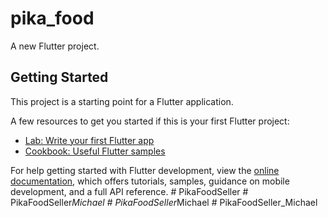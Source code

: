# pika_food

A new Flutter project.

## Getting Started

This project is a starting point for a Flutter application.

A few resources to get you started if this is your first Flutter project:

- [Lab: Write your first Flutter app](https://docs.flutter.dev/get-started/codelab)
- [Cookbook: Useful Flutter samples](https://docs.flutter.dev/cookbook)

For help getting started with Flutter development, view the
[online documentation](https://docs.flutter.dev/), which offers tutorials,
samples, guidance on mobile development, and a full API reference.
#   P i k a F o o d S e l l e r  
 #   P i k a F o o d S e l l e r _ M i c h a e l  
 #   P i k a F o o d S e l l e r _ M i c h a e l  
 #   P i k a F o o d S e l l e r _ M i c h a e l  
 